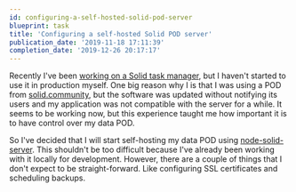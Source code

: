 ```yaml
---
id: configuring-a-self-hosted-solid-pod-server
blueprint: task
title: 'Configuring a self-hosted Solid POD server'
publication_date: '2019-11-18 17:11:39'
completion_date: '2019-12-26 20:17:17'
---
```


Recently I've been [working on a Solid task manager](https://noeldemartin.com/tasks/improving-solid-focus-task-manager), but I haven't started to use it in production myself. One big reason why I is that I was using a POD from [solid.community](https://solid.community), but the software was updated without notifying its users and my application was not compatible with the server for a while. It seems to be working now, but this experience taught me how important it is to have control over my data POD.

So I've decided that I will start self-hosting my data POD using [node-solid-server](https://github.com/solid/node-solid-server). This shouldn't be too difficult because I've already been working with it locally for development. However, there are a couple of things that I don't expect to be straight-forward. Like configuring SSL certificates and scheduling backups.
